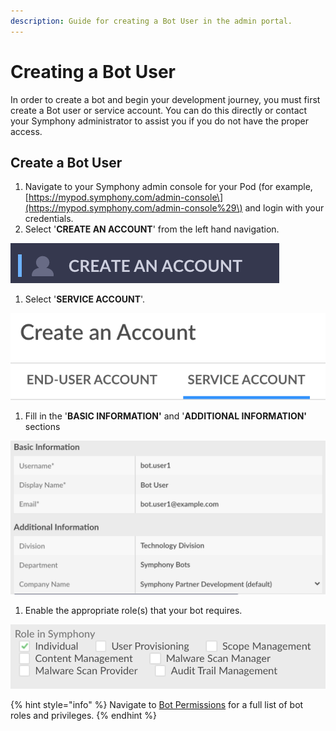```yaml
---
description: Guide for creating a Bot User in the admin portal.
---
```


# Creating a Bot User

In order to create a bot and begin your development journey, you must first create a Bot user or service account. You can do this directly or contact your Symphony administrator to assist you if you do not have the proper access.

## Create a Bot User

1. Navigate to your Symphony admin console for your Pod \(for example, [https://mypod.symphony.com/admin-console\](https://mypod.symphony.com/admin-console%29\) and login with your credentials.
2. Select '**CREATE AN ACCOUNT**' from the left hand navigation.

![](../../.gitbook/assets/screen-shot-2020-07-01-at-5.31.28-pm.png)

1. Select '**SERVICE ACCOUNT**'.

![](../../.gitbook/assets/screen-shot-2020-07-01-at-5.33.09-pm.png)

1. Fill in the '**BASIC INFORMATION'** and '**ADDITIONAL INFORMATION'** sections

![](../../.gitbook/assets/screen-shot-2020-07-01-at-5.35.11-pm%20%283%29.png)

1. Enable the appropriate role\(s\) that your bot requires. 

![](../../.gitbook/assets/screen-shot-2020-07-01-at-5.36.17-pm%20%282%29.png)

{% hint style="info" %}
Navigate to [Bot Permissions](bot-permissions.md) for a full list of bot roles and privileges.
{% endhint %}

